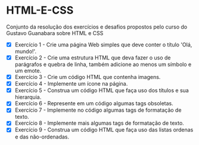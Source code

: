# HTML-E-CSS
Conjunto da resolução dos exercícios e desafios propostos pelo curso do Gustavo Guanabara sobre HTML e CSS

- [X] Exercício 1 - Crie uma página Web simples que deve conter o título 'Olá, mundo!'.
- [X] Exercício 2 - Crie uma estrutura HTML que deva fazer o uso de parágrafos e quebra de linha, também adicione ao menos um símbolo e um emote.
- [X] Exercício 3 - Crie um código HTML que contenha imagens.
- [X] Exercício 4 - Implemente um ícone na página.
- [X] Exercício 5 - Construa um código HTML que faça uso dos títulos e sua hierarquia.
- [X] Exercício 6 - Represente em um código algumas tags obsoletas.
- [X] Exercício 7 - Implemente no código algumas tags de formatação de texto.
- [X] Exercício 8 - Implemente mais algumas tags de formatação de texto.
- [X] Exercício 9 - Construa um código HTML que faça uso das listas ordenas e das não-ordenadas.
